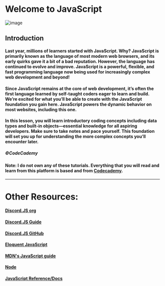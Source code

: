 # Welcome to JavaScript
![image](https://cdn.discordapp.com/attachments/720899012680613890/721519037607313459/Free_Courses_to_learn_JavaScript.jpg)
## Introduction
#### Last year, millions of learners started with JavaScript. Why? JavaScript is primarily known as the language of most modern web browsers, and its early quirks gave it a bit of a bad reputation. However, the language has continued to evolve and improve. JavaScript is a powerful, flexible, and fast programming language now being used for increasingly complex web development and beyond!

#### Since JavaScript remains at the core of web development, it’s often the first language learned by self-taught coders eager to learn and build. We’re excited for what you’ll be able to create with the JavaScript foundation you gain here. JavaScript powers the dynamic behavior on most websites, including this one.

#### In this lesson, you will learn introductory coding concepts including data types and built-in objects—essential knowledge for all aspiring developers. Make sure to take notes and pace yourself. This foundation will set you up for understanding the more complex concepts you’ll encounter later.

##### ©CodeCademy

#### Note: I do not own any of these tutorials. Everything that you will read and learn from this platform is based and from [Codecademy](https://codecademy.com/).
---
# Other Resources:
#### [Discord.JS org](https://discord.js.org/#/)
#### [Discord.JS Guide](https://discordjs.guide/)
#### [Discord.JS GitHub](https://github.com/discordjs/discord.js/)
#### [Eloquent JavaScript](http://eloquentjavascript.net/)
#### [MDN's JavaScript guide](https://developer.mozilla.org/en-US/docs/Web/JavaScript/Guide/Introduction)
#### [Node](https://nodeschool.io/)
#### [JavaScript Reference/Docs](https://developer.mozilla.org/en-US/docs/Web/JavaScript/Reference)
